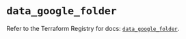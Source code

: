 # `data_google_folder`

Refer to the Terraform Registry for docs: [`data_google_folder`](https://registry.terraform.io/providers/hashicorp/google/6.26.0/docs/data-sources/folder).

